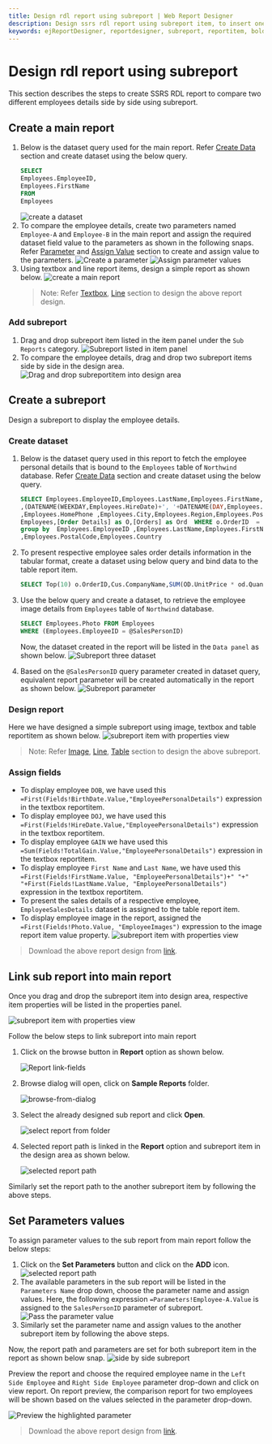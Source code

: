 ```yaml
---
title: Design rdl report using subreport | Web Report Designer
description: Design ssrs rdl report using subreport item, to insert one report inside the body of other report using web report designer
keywords: ejReportDesigner, reportdesigner, subreport, reportitem, bold reports, documentation, help, ej, user guide, demo, samples, bold reports, bold reporting
---
```


# Design rdl report using subreport

This section describes the steps to create SSRS RDL report to compare two different employees details side by side using subreport.

## Create a main report

1. Below is the dataset query used for the main report. Refer [Create Data](./../../../manage-data/dataset/create-an-embedded-dataset/) section and create dataset using the below query.
      ```sql
      SELECT
      Employees.EmployeeID,
      Employees.FirstName
      FROM
      Employees
      ```
      ![create a dataset](/static/assets/on-premise/images/report-designer/report-items/subreport/main-report-dataset.png '#width=410px')
2. To compare the employee details, create two parameters named `Employee-A` and `Employee-B` in the main report and assign the required dataset field value to the parameters as shown in the following snaps. Refer [Parameter](./../../../report-parameters/add/#create-parameter) and [Assign Value](./../../../report-parameters/define-available-values-for-parameter/#query-values) section to create and assign value to the parameters.
   ![Create a parameter](/static/assets/on-premise/images/report-designer/report-items/subreport/main-report-parameter.png '#width=385px')
   ![Assign parameter values](/static/assets/on-premise/images/report-designer/report-items/subreport/assign-parameter-values.png '#width=455px')
3. Using textbox and line report items, design a simple report as shown below.
   ![create a main report](/static/assets/on-premise/images/report-designer/report-items/subreport/main-report-textbox.png '#width=355px')
   > Note: Refer [Textbox](./../../../report-items/textbox/), [Line](./../../../report-items/line/) section to design the above report design.

### Add subreport

1. Drag and drop subreport item listed in the item panel under the `Sub Reports` category.
   ![Subreport listed in item panel](/static/assets/on-premise/images/report-designer/report-items/subreport/subreportitem-itempanel.png '#width=385px')
2. To compare the employee details,  drag and drop two subreport items side by side in the design area.
   ![Drag and drop subreportitem into design area](/static/assets/on-premise/images/report-designer/report-items/subreport/subreportitem-designarea.png '#width=410px')

## Create a subreport

Design a subreport to display the employee details.

### Create dataset

1. Below is the dataset query used in this report to fetch the employee personal details that is bound to the `Employees` table of `Northwind` database. Refer [Create Data](./../../../manage-data/dataset/create-an-embedded-dataset/#create-an-embedded-dataset) section and create dataset using the below query.
      ```sql
      SELECT Employees.EmployeeID,Employees.LastName,Employees.FirstName,Employees.Title,Employees.TitleOfCourtesy ,(DATENAME(WEEKDAY,Employees.BirthDate)+', '+ DATENAME (DAY,Employees.BirthDate)+'+DATENAME(MONTH,Employees.BirthDate)+'+DATENAME(YEAR,Employees.BirthDate)) as BirthDate
      ,(DATENAME(WEEKDAY,Employees.HireDate)+', '+DATENAME(DAY,Employees.HireDate)+'+DATENAME(MONTH,Employees.HireDate)+'+DATENAME(YEAR,Employees.HireDate))as HireDate
      ,Employees.HomePhone ,Employees.City,Employees.Region,Employees.PostalCode,Employees.Country ,SUM(o.Quantity * o.UnitPrice)  As TotalGain FROM
      Employees,[Order Details] as O,[Orders] as Ord  WHERE o.OrderID  = ord.OrderID and Employees.EmployeeID = ord.EmployeeID and Employees.EmployeeID = @SalesPersonID
      group by  Employees.EmployeeID ,Employees.LastName,Employees.FirstName,Employees.Title,Employees.TitleOfCourtesy,BirthDate,HireDate,Employees.City,Employees.HomePhone,Employees.Region
      ,Employees.PostalCode,Employees.Country
      ```

2. To present respective employee sales order details information in the tabular format, create a dataset using below query and bind data to the table report item.

      ```sql
      SELECT Top(10) o.OrderID,Cus.CompanyName,SUM(OD.UnitPrice * od.Quantity ) As ExPrice FROM [Orders] as O, [Customers] as Cus,[Order Details] as OD where  (O.EmployeeID = @SalesPersonID) and (cus.CustomerID=o.CustomerID) and od.OrderID = o.OrderID group by o.OrderID,o.CustomerID,cus.CompanyName
      ```

3. Use the below query and create a dataset, to retrieve the employee image details from `Employees` table of `Northwind` database.

      ```sql
      SELECT Employees.Photo FROM Employees
      WHERE (Employees.EmployeeID = @SalesPersonID)
      ```

      Now, the dataset created in the report will be listed in the `Data panel` as shown below.
      ![Subreport three dataset](/static/assets/on-premise/images/report-designer/report-items/subreport/subreport-three-dataset.png '#width=385px')
4. Based on the `@SalesPersonID` query parameter created in dataset query, equivalent report parameter will be created automatically in the report as shown below.
   ![Subreport parameter](/static/assets/on-premise/images/report-designer/report-items/subreport/subreport-parameter.png '#width=385px')

### Design report

Here we have designed a simple subreport using image, textbox and table reportitem as shown below.
![subreport item with properties view](/static/assets/on-premise/images/report-designer/report-items/subreport/create-a-subreport.png '#width=425px')
> Note: Refer [Image](./../../../report-items/image/), [Line](./../../../report-items/line/), [Table](./../../../report-items/tablix/design-ssrs-rdl-report-using-table/) section to design the above subreport.

### Assign fields

* To display employee `DOB`, we have used this `=First(Fields!BirthDate.Value,"EmployeePersonalDetails")` expression in the textbox reportitem.
* To display employee `DOJ`, we have used this `=First(Fields!HireDate.Value,"EmployeePersonalDetails")` expression in the textbox reportitem.
* To display employee `GAIN` we have used this `=Sum(Fields!TotalGain.Value,"EmployeePersonalDetails")` expression in the textbox reportitem.
* To display employee `First Name` and `Last Name`, we have used this `=First(Fields!FirstName.Value, "EmployeePersonalDetails")+" "+" "+First(Fields!LastName.Value, "EmployeePersonalDetails")` expression in the textbox reportitem.
* To present the sales details of a respective employee, `EmployeeSalesDetails` dataset is assigned to the table report item.
* To display employee image in the report, assigned the `=First(Fields!Photo.Value, "EmployeeImages")` expression to the image report item value property.
![subreport item with properties view](/static/assets/on-premise/images/report-designer/report-items/subreport/assign-value-to-image-report-item.png '#width=355px')

> Download the above report design from [link](https://github.com/boldreports/resources/tree/master/docs/report-designer/subreport/side-by-side.rdl).

## Link sub report into main report

Once you drag and drop the subreport item into design area, respective item properties will be listed in the properties panel.

![subreport item with properties view](/static/assets/on-premise/images/report-designer/report-items/subreport/subreportitem-properties.png)

Follow the below steps to link subreport into main report
1. Click on the browse button in **Report** option as shown below.

    ![Report link-fields](/static/assets/on-premise/images/report-designer/report-items/subreport/report-linking-option.png '#width=315px')

2. Browse dialog will open, click on **Sample Reports** folder.

      ![browse-from-dialog](/static/assets/on-premise/images/report-designer/report-items/subreport/sample-folder.png '#width=385px')

3. Select the already designed sub report and click **Open**.

      ![select report from folder](/static/assets/on-premise/images/report-designer/report-items/subreport/browse-report-dialog.png '#width=385px')

4. Selected report path is linked in the **Report** option and subreport item in the design area as shown below.

      ![selected report path](/static/assets/on-premise/images/report-designer/report-items/subreport/report-path.png)

Similarly set the report path to the another subreport item by following the above steps.

## Set Parameters values

To assign parameter values to the sub report from main report follow the below steps:

1. Click on the **Set Parameters** button and click on the **ADD** icon.
   ![selected report path](/static/assets/on-premise/images/report-designer/report-items/subreport/parameter-add-icon.png '#width=385px')
2. The available parameters in the sub report will be listed in the `Parameters Name` drop down, choose the parameter name and assign values. Here, the following expression `=Parameters!Employee-A.Value` is assigned to the `SalesPersonID` parameter of subreport.
   ![Pass the parameter value](/static/assets/on-premise/images/report-designer/report-items/subreport/parameter-values-passed.png '#width=385px')
3. Similarly set the parameter name and assign values to the another subreport item by following the above steps.

Now, the report path and parameters are set for both subreport item in the report as shown below snap.
![side by side subreport](/static/assets/on-premise/images/report-designer/report-items/subreport/side-by-side-subreport.png)

Preview the report and choose the required employee name in the `Left Side Employee` and `Right Side Employee` parameter drop-down and click on view report. On report preview, the comparison report for two employees will be shown based on the values selected in the parameter drop-down.

![Preview the highlighted parameter](/static/assets/on-premise/images/report-designer/report-items/subreport/preview-highlighted-parameter.png)

> Download the above report design from [link](https://github.com/boldreports/resources/tree/master/docs/report-designer/subreport/main-report.rdl).